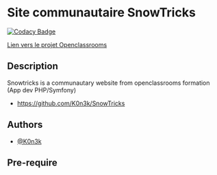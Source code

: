 # Site communautaire SnowTricks
[![Codacy Badge](https://app.codacy.com/project/badge/Grade/a2c8dbe0baa142f39b92e290b61b6e7f)](https://www.codacy.com/gh/K0n3k/SnowTricks/dashboard?utm_source=github.com&amp;utm_medium=referral&amp;utm_content=K0n3k/SnowTricks&amp;utm_campaign=Badge_Grade)

[Lien vers le projet Openclassrooms](https://openclassrooms.com/fr/paths/500/projects/42/assignment)

## Description
Snowtricks is a communautary website from openclassrooms formation (App dev PHP/Symfony)
- https://github.com/K0n3k/SnowTricks

## Authors

- [@K0n3k](https://github.com/K0n3k/)

## Pre-require